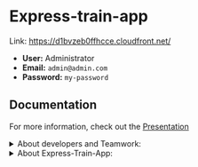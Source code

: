 # Express-train-app
Link: https://d1bvzeb0ffhcce.cloudfront.net/

- **User:** Administrator
- **Email:** `admin@admin.com`
- **Password:** `my-password`

## Documentation

For more information, check out the [Presentation](doc/Presentation.pptx)

<details>
<summary>About developers and Teamwork:</summary>

<h1 align="center">Hi 👋 Meet the team behind this project:</h1>

| [<img src="https://github.com/DmitaN.png" width="80" style="border-radius:50%">](https://github.com/DmitaN) | [<img src="https://github.com/Trouvere.png" width="80" style="border-radius:50%">](https://github.com/Trouvere) | [<img src="https://github.com/lionna.png" width="80" style="border-radius:50%">](https://github.com/lionna) |
| :---------------------------------------------------------------------------------------------------------: | :-------------------------------------------------------------------------------------------------------------: | :---------------------------------------------------------------------------------------------------------: |
|                                     [DmitaN](https://github.com/DmitaN)                                     |                                     [Trouvere](https://github.com/Trouvere)                                     |                                     [Lionna](https://github.com/lionna)                                     |
|                                                  Tech Lead                                                  |                                                Senior Developer                                                 |                                                  Team Lead                                                  |
|                                                                                                             |

## 💼 Team Member Contributions

- ⚡ **[DmitaN](https://github.com/DmitaN)**

  - Role: Tech Lead
  - Responsible for solving technical issues, ensuring that complex problems were addressed promptly and effectively.

- ⚡ **[Trouvere](https://github.com/Trouvere)**

  - Role: Senior Developer
  - Managed the interaction between various system components and handled state management using Redux.

- ⚡ **[Lionna](https://github.com/lionna)**

  - Role: Lead
  - Focused on fostering a positive team atmosphere, designing the application, and leading the testing efforts to ensure quality and usability.

## Team Working Process

1. **Task Management**  
   We used a shared Google Excel file to register tasks, set priorities, assign team members, and estimate the completion times.

2. **Discussions**  
   All discussions and quick communication were managed in a dedicated Discord channel.

3. **Meetings**  
   We held regular meetings on Google Meet every few days to discuss progress, address issues, and plan upcoming tasks.

4. **Code Collaboration**  
   All code contributions were made through pull requests on GitHub, followed by thorough code reviews to maintain quality and ensure consistency across the project.

</details>
<details>
<summary>About Express-Train-App:</summary>

# Train Trip Management Platform

This project is a group final assignment for the Angular 18 course at app.rs.school.

## Project Overview

- **Technical Requirements**

This project is a robust train ticket booking system designed to facilitate the management and booking of train rides. It offers essential functionalities for handling train schedules, including:

- **Creating, Updating, and Deleting Rides:** Efficiently manage ride details and availability.
- **Managing Arrival and Departure Times:** Ensure accurate scheduling and timing for each trip.
- **User Roles and Permissions**: Support for multiple user roles, including regular users and managers. Users can view and manage their own orders, while managers have additional capabilities to oversee and manage all orders.
- **Ticket Booking System**: Users can search for rides, view detailed trip information, and book seats. The system currently supports booking only one ticket per transaction.
- **Order Management**: Users can view their past and upcoming orders. Managers can view and manage all orders, including the ability to cancel any active order.

The system provides a seamless experience for users and administrators alike:

- **Users** can:

  - Search for available rides.
  - View comprehensive details about trips.
  - Book seats on their chosen rides.
  - Manage their own orders, including viewing past and upcoming trips.

- **Managers** have additional capabilities:
  - **Access and Oversee All Orders**: Managers can view all orders within the system, regardless of the owner. This includes detailed information about each order, including user details and order status.
  - **Manage and Cancel Orders**: Managers have the authority to manage and cancel any active orders. They can initiate cancellations for any orders and handle necessary adjustments or updates to the order status.
  - **Order Cancellation**: Managers can cancel any active order by confirming the cancellation through a dialog that displays the order ID and customer name. The system updates the order status to "cancelled" and provides a success message to confirm the action.
  - **Order Status Monitoring**: Managers can track and monitor the status of all orders, ensuring proper management and resolution of any issues that may arise with active or past orders.
  - **Carriage Management**: Managers can add, update, or remove carriages. This includes setting parameters such as the number of rows, left and right seats, and carriage type.
  - **Ride Management**: Managers can create, modify, or delete ride schedules. They have the ability to adjust arrival and departure times, set dynamic pricing, and manage ride details.
  - **Route Management**: Managers can define and edit routes. This includes specifying stations, the order of stops, and associated schedules.
  - **Station Management**: Managers can add, update, or remove stations from the system. They can manage station details such as location and identifier.

Overall, the application enhances the train travel experience by offering a user-friendly interface for booking and managing train journeys while providing managers with the tools needed for effective order administration.

### Features

- **Ride Search:** Users can search for available train rides between two stations, view ride details, and select seats.
- **Seat Booking:** Users can select and book seats on different carriage types.
- **Order Management:** Users can view and cancel their orders. Managers have broader access to view and manage all orders.
- **Carriage Visualization:** Display of carriage types with specific seating arrangements.

**Application Architecture**

![Admin page](doc/images/architecture.png)

The application is built using Angular, following a component-based architecture and state management with NgRx, allowing the development of scalable and modular web applications. Below are the key architectural principles and approaches used in the project.

### Component-Based Architecture

Angular applications are organized around components, which encapsulate both the logic and view templates. Each component is responsible for a specific part of the UI:

- **Reusability:** Components are divided into independent, reusable units, making them easier to maintain and test.
- **Modularity:** Components are grouped into modules (e.g., `AppModule`, `SharedModule`), improving code structure and enabling lazy loading of modules for performance optimization.

### State Management with NgRx

State management in the application is handled by NgRx, which is based on the Redux pattern:

- **Store:** All application state is stored in a single centralized store, simplifying the management of complex data.
- **Actions:** State changes occur through dispatching actions, making state updates predictable.
- **Reducers:** Reducers manage how the state is updated in response to actions.
- **Effects:** Effects handle side effects (e.g., API calls), ensuring that reducers remain pure.

This approach simplifies debugging and testing since the state can be easily tracked and restored.

### Routing

Angular uses the built-in Angular Router to manage navigation and routing between pages:

- **Lazy loading:** Modules are loaded on demand, reducing the initial load time of the application.
- **Guards:** Guards are used to protect routes and check access permissions before loading.
- **Route parameters:** Enables passing data via URLs, which is useful for dynamic pages.

### Internationalization (i18n)

The application uses the `ngx-translate` library for multi-language support:

- **Asynchronous loading of translations:** Translations are loaded dynamically via HTTP requests, allowing easy support for multiple languages without reloading the application.
- **Language switching:** Users can switch the interface language in real-time, improving the user experience.

### Interactive Maps with Leaflet

For map and geographic information display, the application uses Leaflet in combination with `ngx-leaflet`:

- **Interactive maps:** Users can interact with maps, add markers, retrieve information about locations, etc.
- **Flexible customization:** Leaflet supports various plugins for adding features like marker clustering and different map types.

### User Interface with PrimeNG

For building the UI, the application leverages the `PrimeNG` library, which offers a wide range of pre-built UI components:

- **Rich components:** Tables, forms, modal windows, and other UI elements enable rapid development.
- **PrimeFlex:** CSS utilities for building flexible and responsive layouts.

### Testing

The project uses Jest for testing components and services:

- **Unit testing:** Ensures coverage of component and service functionality, catching errors early.
- **Integration testing:** Verifies the interaction between components and services, ensuring the application's integrity.

### Code Style and Linting

The project maintains code quality and style using ESLint and Prettier:

- **ESLint:** Enforces best practices and prevents potential errors in the code.
- **Prettier:** Automatically formats code to maintain consistency across the development team.

### Git Hooks with Husky

To automate code checks before commits, Husky is used. It allows running tests, linters, and other scripts before each commit, helping to maintain high code quality and minimize errors during development.

## Core Libraries

- **[@asymmetrik/ngx-leaflet](https://github.com/Asymmetrik/ngx-leaflet):**  
  An Angular wrapper for the Leaflet library, allowing easy integration of maps into web applications.

  - Easy integration of interactive maps with minimal effort.
  - Extensive customization and usage options.

- **[@ngrx/effects, @ngrx/operators, @ngrx/store, @ngrx/store-devtools](https://ngrx.io/):**  
  A set of libraries for state management in applications, based on the Redux pattern.

  - Centralized state management and predictable changes.
  - Easy integration with state debugging tools (DevTools).

- **[@ngx-translate/core, @ngx-translate/http-loader](https://github.com/ngx-translate/core):**  
  Libraries for managing translations and asynchronously loading localization files via HTTP.

  - Simple translation management and support for multiple languages.

- **[leaflet](https://leafletjs.com/):**  
  A library for working with interactive maps, providing easy and flexible handling of geographical data.

  - Simple to use with powerful capabilities for map display.

- **[normalize.css](https://necolas.github.io/normalize.css/):**  
  A CSS library that ensures consistent rendering of HTML elements across all browsers.

  - Improves cross-browser compatibility.

- **[primeflex](https://www.primefaces.org/primeflex/):**  
  A utility CSS library for creating flexible layouts, part of the PrimeNG ecosystem.

  - Support for responsive design and convenient utilities for building layouts.

- **[primeicons](https://www.primefaces.org/primeicons/):**  
  An icon library for PrimeNG.

  - Integration with PrimeNG components and a ready-to-use set of icons for interfaces.

- **[primeng](https://www.primefaces.org/primeng/):**  
  A UI component library for Angular, offering a wide range of pre-built interface elements.

  - A broad set of components for building professional user interfaces.

- **[rxjs](https://rxjs.dev/):**  
  A library for working with reactive data streams, widely used for asynchronous operations in Angular.
  - Powerful tools for handling data streams and events.

## Development Tools

- **[@angular-devkit/build-angular](https://github.com/angular/angular-cli):**  
  A tool for building and developing Angular applications.

  - Deep integration with Angular CLI for optimizing and simplifying the build process.

- **[@angular-eslint/eslint-plugin, @angular-eslint/eslint-plugin-template, @angular-eslint/template-parser](https://github.com/angular-eslint/angular-eslint):**  
  A set of ESLint plugins for checking Angular code and templates for compliance with standards.

  - Support for linting rules specific to Angular code.

- **[@types/jest](https://github.com/DefinitelyTyped/DefinitelyTyped):**  
  TypeScript types for Jest, allowing autocompletion and type checking when writing tests.

  - Convenience and reliability when working with Jest in TypeScript.

- **[@typescript-eslint/eslint-plugin, @typescript-eslint/parser](https://typescript-eslint.io/):**  
  ESLint plugins for working with TypeScript code, ensuring its compliance with standards.

  - Quality checking of TypeScript code and adherence to best practices.

- **[eslint, eslint-config-airbnb-base, eslint-config-airbnb-typescript, eslint-config-prettier, eslint-plugin-import, eslint-plugin-prettier, eslint-plugin-simple-import-sort, eslint-plugin-unused-imports](https://eslint.org/):**  
  A set of tools for linting and sorting imports, as well as checking code for compliance with standards and formatting.

  - Ensuring a consistent code style and preventing errors.

- **[husky](https://typicode.github.io/husky/#/):**  
  A tool for setting up Git hooks, which allows automatic code checks before committing.

  - Automates code checking and ensures quality before each commit.

- **[jest, jest-preset-angular](https://jestjs.io/):**  
  A framework for testing JavaScript and TypeScript code. Jest-preset-angular allows easy integration of Jest with Angular projects.

  - Fast test execution and convenience in testing Angular components.

- **[prettier](https://prettier.io/):**  
  A tool for automatic code formatting, which supports multiple languages and styles.

  - Ensures a consistent code style throughout the project.

- **[typescript](https://www.typescriptlang.org/):**  
  A superset of JavaScript that adds static typing and other improvements for development.
  - Increases code predictability and reliability through static typing.

## Project Purpose

The primary goal of this project is to develop a platform for managing train trips. The platform supports multiple user roles with distinct responsibilities, including anonymous users, authorized users, and resource managers.

### User Roles

- **Anonymous User**: Can search for routes and find trips but must authorize before booking.
- **Authorized User**: Can book trips and view their past trips.
- **Resource Manager**: Has the authority to create trips and manage routes and schedules.

## Technical Specifications

1. **Frontend Framework**: Angular 18
2. **Backend**: Version 11 of `@planess/train-a-backend` ([npm package](https://www.npmjs.com/package/@planess/train-a-backend))
3. **Multilingual Support**: User interface available in Russian and English
4. **Customizable Theme**: Users can choose from different color themes for the interface
5. **Responsive Design**: Optimized for various device sizes

## Technical Details

- **Libraries and Frameworks**  
  In addition to Angular, the following libraries and frameworks were used:

  - **NgRx**: For state management, ensuring a predictable and consistent state throughout the application.
  - **Angular Material**: To provide a modern and responsive design.
  - **RxJS**: For handling asynchronous operations and event-based programming.

- **State Management**  
  The application uses NgRx for managing the global state, making use of reducers, actions, and selectors to handle complex state transitions in a predictable manner.

- **API Interaction**  
  The application communicates with a backend server using HTTP services provided by Angular. All API requests, such as creating, updating, and deleting rides, are handled through a dedicated service layer that ensures a clean separation of concerns.

- **Testing Methods**  
  The application was tested using both manual testing and automated tests:
  - **Manual Testing**: Conducted by the team to verify the user interface, interactions, and overall functionality of the application.
  - **Automated Tests**: Created using Jest to ensure the correct functionality of individual components and services. These tests cover unit testing for functions, components, and services to verify their behavior under different scenarios.

## Challenges and Solutions

- **Major Difficulties Encountered**  
  During the development process, the team faced several challenges:

  - **Technical Issues**: Complex technical problems arose, such as optimizing the application's performance and managing state efficiently.  
    _Solution_: DmitaN (the Tech Lead) and Trouvere (the Senior Developer), focused on resolving these technical issues by implementing advanced Angular techniques and optimizing state management with NgRx.
  - **Component Integration**: Ensuring seamless interaction between different components while maintaining state consistency across the application was a challenge.  
    _Solution_: Trouvere took the lead in managing the integration of various components with Redux, facilitating smoother data flow and state management.
  - **Design Consistency**: Keeping a consistent and user-friendly design throughout the application while also ensuring responsive and adaptive UI.  
    _Solution_: Lionna handled the design and user experience, leading to a cohesive interface design, which was validated through continuous testing.
  - **Visualization Challenges**: Visualizing complex data in a clear and meaningful way.  
    _Solution_: Mireille0000 was responsible for system visualization and utilized modern libraries to create dynamic and interactive visual representations.

## Future Improvements and Enhancements

- **Enhanced Testing**: Expand the testing suite by integrating additional automated tests, such as end-to-end testing using Cypress.
- **Performance Optimization**: Further optimize the application's performance by refining the use of Angular's Change Detection Strategy.
- **Additional Features**: Introduce new features, such as advanced search and filtering options, and support for more complex fare structures.
- **Booking Flexibility**: Expand the booking capability to allow users to reserve multiple tickets in a single transaction. Currently, the system supports the reservation of only one ticket per booking. This enhancement will improve user convenience by enabling the selection of multiple seats at once, streamlining group bookings, and offering more flexible travel arrangements.
- **Backend API Optimization**: Improve the backend API by adding functionality for paginated data retrieval, enhancing performance and scalability, especially for large datasets.
- **Payment Integration**: Implement a comprehensive payment system to facilitate secure and seamless transactions directly within the application.
- **Authorization System Improvements**: Upgrade the authorization system to strengthen security, streamline user management, and enhance access control for different user roles.
- **Error Handling and Display**: Improve the handling and display of backend errors. This includes ensuring that errors from the backend are correctly captured and presented to users in a clear and actionable format. Enhanced error messages will help users understand what went wrong and how to address any issues, improving overall user experience and system reliability.

## Conclusion

- **Key Takeaways and Skills Acquired**  
  The project provided the team with valuable experience in Angular development, state management with NgRx, and collaboration using modern tools like GitHub and Discord. Team members enhanced their skills in managing technical issues, integrating various components, and maintaining a positive team atmosphere. The experience also deepened their understanding of frontend development, design principles, and visualization techniques.

- **Questions and Answers**  
  We encourage any questions or feedback on the project! Please feel free to open an issue or reach out to any team member through GitHub.

<details>
<summary>User Page:</summary>

## User Page

The User Page is the central hub for managing user-specific actions. It provides access to the following pages:

- **Sign-Up Page**: For creating a new user account.
- **User Login Page**: For logging into an existing account.
- **User Profile Page**: For viewing and updating personal details and settings.
- **Orders Page**: For managing and viewing past and upcoming orders.

## Sign-Up Page

The Sign-Up Page allows users to register a new account. From here, users can navigate to:

- **User Login Page**: If they already have an account and need to log in.

## User Login Page

The User Login Page is where users enter their credentials to access their accounts. After logging in, users can access:

- **User Profile Page**: To manage personal information.
- **Home Page**: To search for trips and view available options.

## User Profile Page

The User Profile Page enables users to update their personal information. From this page, users can navigate to:

- **Orders Page**: To view and manage their past and upcoming orders.

## Home Page

The Home Page is the main entry point for the application. It allows users to:

- **Search for Rides**: To find available trips.
- **Access Trip Details Page**: To view specific trip information before booking.

## Trip Details Page

The Trip Details Page provides detailed information about a selected ride. Users can navigate from here to:

- **Book Seats**: To reserve a seat for the trip.
- **Home Page**: To continue exploring other options.

## Orders Page

The Orders Page shows a list of user’s current and past bookings. From this page, users can:

- **Cancel Orders**: For active, uncompleted orders.
- **Access User Profile Page**: To update their personal details.

<details>
<summary>Sign-Up Page:</summary>

![Video](doc/images/register_login.gif)

## Browser Path

- **Path**: `/signup`

## Score

- **Total**: 30

## Access

- **Access Control**: Only for guests (managed by guards)

## Description

The Sign-Up page allows users to create a new account by entering their email and password. After registration, users gain access to personalized services.

### Core Elements

- **Email Field**: Input for user email.
- **Password Field**: Secure input for password entry.
- **Repeat Password Field**: Field to confirm password.
- **Register Button**: Submits the registration form.
- **Sign In Link**: Navigates to the Sign-In page.

### Important Note

Password recovery is not supported. If a user forgets their password, they will lose access to the system.

## Requirements

### Requirement 1: User Registration

- The system must allow users to sign up using their email, password, and repeat password fields.
- The Sign-Up page should include a "Register" button and a "Sign In" link for users who already have an account.

### Requirement 2: Password Validation

- Password must contain at least 8 characters.
- The password and repeat password fields must match.

### Requirement 3: Error Handling

- Display error message if the password and repeat password fields do not match.
- Display error message if an account with the provided email already exists.

### Requirement 4: User Experience

- The Sign-Up page should be responsive and work on various devices (mobile, tablet, desktop).
- The page should provide a clear and user-friendly interface.

## Acceptance Criteria (30 Points)

### Acceptance Criteria 1: Access Control (5 Points)

- User should be able to register with a valid email, password, and matching repeat password.
- Redirect to Sign-In page upon successful registration.

### Acceptance Criteria 2: Password Validation Error (5 Points)

- Display "Passwords do not match" error message when the Password and RepeatPassword fields do not match.
- Display "Password must be at least 8 characters long" error message when the password is less than 8 characters.

### Acceptance Criteria 3: Email Already Exists Error (5 Points)

- Display "Account with this email already exists" error message when the user tries to sign up with an existing email.

### Acceptance Criteria 4: Error Message for Empty Field (5 Points)

- Display "Required" error message under the empty Email and Password fields after "Register" button is clicked.

### Acceptance Criteria 5: Disabled Sign-Up Button (5 Points)

- The "Register" button is disabled until a valid email and password are provided.
- The button remains disabled during the registration process.

### Acceptance Criteria 6: Responsive Design (5 Points)

- The Sign-Up page must be fully functional on mobile, tablet, and desktop devices.

## User Flow and Scenarios

### User Flow

1. **Start**: User navigates to the Sign-Up page.
2. **Enter Credentials**: User inputs email, password, and repeat password.
3. **Validation**: System checks for errors.
4. **Submission**: User clicks "Register".
5. **Outcome**: User is redirected to the Sign-In page upon success, or error messages are displayed.

### User Scenario 1: Successful Sign-Up

- **Objective**: Verify successful registration with valid credentials.
- **Actions**: Enter valid email and password, click "Register".
- **Expected Result**: User is redirected to Sign-In page after a successful registration.

### User Scenario 2: Invalid Email Format

- **Objective**: Verify email format validation.
- **Actions**: Enter an invalid email format, attempt to register.
- **Expected Result**: "Register" button remains disabled, no visible errors until submit.

### User Scenario 3: Incorrect Repeat Password

- **Objective**: Verify password match validation.
- **Actions**: Enter different values in Password and RepeatPassword fields.
- **Expected Result**: "Passwords do not match" error message is displayed.

### User Scenario 4: Empty or Invalid Password

- **Objective**: Verify correct handling of empty or invalid passwords.
- **Actions**: Enter a password shorter than 8 characters or leave it empty.
- **Expected Result**: "Register" button remains disabled, no visible errors.

### User Scenario 5: Email Already Used

- **Objective**: Verify that the user sees a failed registration message.
- **Actions**: Enter an already registered email.
- **Expected Result**: Error "Account with this email already exists" is displayed.

### User Scenario 6: Responsive Design

- **Objective**: Ensure the Sign-Up page is fully responsive.
- **Actions**: Access the page on various devices.
- **Expected Result**: Page displays correctly on mobile, tablet, and desktop.

## API Details

### Sign Up User

- **Endpoint**: `POST /api/signup`

#### Request Body

```json
{
  "email": "user@example.com",
  "password": "Password123"
}
```

</details>

<details>
<summary>User login Page:</summary>

![Video](doc/images/register_login.gif)

## Browser Path

- **Path**: `/signin`

## Score

- **Total**: 30

## Access

- **Access Control**: Only for guests (managed by guards)

## Description

The User Login page allows users to authenticate and gain access to their personal functions by entering their email and password.

### Core Elements

- **Email Field**: Input for user email.
- **Password Field**: Secure input for password entry.
- **Sign In Button**: Initiates the login process.
- **Sign Up Link**: Navigates to the Sign-Up page.

### Important Note

Password recovery is not supported. If a user forgets their password, they will lose access to the system.

## Requirements

### Requirement 1: User Authentication

- The system must allow users to sign in using their email and password.
- The Sign-In page should securely authenticate users based on the provided credentials.

### Requirement 2: User Experience

- Display appropriate error messages for incorrect email/password combinations.
- The Sign-In page should be responsive and functional on mobile, tablet, and desktop devices.

### Requirement 3: Response & Token

- The "Sign In" button should be clickable only once during the HTTP request execution.
- Upon successful authentication, the browser receives a token, which is saved into `localStorage`.

## Acceptance Criteria (30 Points)

### Acceptance Criteria 1: Access Control (5 Points)

- User should be authenticated and redirected to the homepage upon entering valid email and password.
- Once signed in, users should not be able to access the Sign-In page again until they log out.
- Authenticated users trying to access the Sign-In page directly via the browser URL should be redirected to the Homepage.
- Following successful authentication, subsequent HTTP requests must include the Authorization record.

### Acceptance Criteria 2: Error Message for Incorrect Password (5 Points)

- Display "Incorrect email or password" error message if the email is correct but the password is incorrect.
- Errors should appear when the "Sign In" button is clicked and a 400 error is received.
- Error under an edited field should disappear when the field content changes.

### Acceptance Criteria 3: Error Message for Email (5 Points)

- Display "Incorrect email or password" error message for incorrect password.
- Display "Incorrect email" error message if the email format does not match `^[\w\d_]+@[\w\d_]+.\w{2,7}$` regex after clicking the "Sign In" button.
- Errors should appear when the "Sign In" button is clicked and a 400 error is received.

### Acceptance Criteria 4: Error Message for Empty Field (5 Points)

- Display "Required" error message under empty form fields after the "Sign In" button is clicked.
- Errors should not appear until the button is clicked.

### Acceptance Criteria 5: Disabled Sign-In Button (5 Points)

- The "Sign In" button should be disabled until a valid email and non-empty password are provided.
- The button should be disabled during the authentication process.

### Acceptance Criteria 6: Responsive Design (5 Points)

- The Sign-In page must display correctly and be fully functional on mobile, tablet, and desktop devices.

## User Flow and Scenarios

### User Flow

1. **Start**: User navigates to the Sign-In page.
2. **Enter Credentials**: User inputs email and password.
3. **Validation**: System checks for errors.
4. **Submission**: User clicks "Sign In".
5. **Outcome**: User is redirected to the Homepage upon successful login or sees error messages.

### User Scenario 1: Successful Sign-In

- **Objective**: Verify successful sign-in with valid credentials.
- **Actions**: Enter valid email and password, click "Sign In".
- **Expected Result**: User is redirected to the Homepage and the token is saved in `localStorage`. The Sign-In page should be inaccessible until logout.

### User Scenario 2: Invalid Email Format

- **Objective**: Verify email format validation.
- **Actions**: Enter invalid email format, any password.
- **Expected Result**: "Sign In" button remains disabled if the email format is incorrect. No visible errors until submit.

### User Scenario 3: Incorrect Password

- **Objective**: Verify system handling of incorrect passwords.
- **Actions**: Enter valid email and an incorrect password.
- **Expected Result**: "Sign In" button is disabled during authentication. Error message "Incorrect email or password" is displayed.

### User Scenario 4: Invalid Email in Credentials

- **Objective**: Verify handling of non-existing email.
- **Actions**: Enter non-existing email and any password.
- **Expected Result**: "Sign In" button is enabled. After clicking, a 400 error with "Incorrect email or password" is displayed.

### User Scenario 5: Invalid Password in Credentials

- **Objective**: Verify handling of incorrect passwords.
- **Actions**: Enter existing email with a wrong password.
- **Expected Result**: Error message "Incorrect email or password" is displayed. Button is disabled if errors exist.

### User Scenario 6: Responsive Design

- **Objective**: Ensure the Sign-In page is responsive.
- **Actions**: Access the page on various devices.
- **Expected Result**: Page displays correctly on mobile, tablet, and desktop devices.

## API Details

### Sign In User

![Video](doc/images/register_login.gif)

- **Endpoint**: `POST /api/signin`

#### Request Body

```json
{
  "email": "user@example.com",
  "password": "Password123"
}
```

</details>

<details>
<summary>User Profile Page:</summary>

![Video](doc/images/profile.gif)

## Browser Path

- **Path**: `/profile`

## Score

- **Total**: 30

## Access

- **Access Control**: Only for authenticated users (managed by guards)

## Description

The User Profile page allows authenticated users to view and update their personal information, including name, email, and password.

### Core Elements

- **Name Record**: Displays the user's name.
- **Email Record**: Displays the user's registered email.
- **Edit Button**: Pencil button to edit information.
- **Logout Button**: Button to terminate the current session.
- **Change Password Button**: Opens a modal for password change.

## Requirements

### Requirement 1: User Information

- The page must display the user’s name and email as text blocks.
- Each text block must have an icon button that switches to a form field for editing the value when clicked. The "Edit" button should change to a "Save" button.

### Requirement 2: Logout

- The page must include a "Logout" button to terminate the user session.
- Upon successful logout, the user must be redirected to the main page.

### Requirement 3: Password Edition

- The page must include a "Change Password" button.
- Clicking the "Change Password" button must open a modal with a form field to enter a new password and a "Save" button.
- The modal window must close upon a successful password change.

## Acceptance Criteria (30 Points)

### Acceptance Criteria 1: Editable User Name (8 Points)

- The user's name must be displayed as a text block with an "Edit" button.
- Clicking "Edit" should turn the text block into a form field, and the button should change to "Save".
- Clicking "Save" should save the new name, revert the field to a text block, and change the button back to "Edit".

### Acceptance Criteria 2: Editable User Email (8 Points)

- The user's email must be displayed as a text block with an "Edit" button.
- Clicking "Edit" should turn the text block into a form field for email input, and the button should change to "Save".
- Clicking "Save" should save the new email, revert the field to a text block, and change the button back to "Edit".

### Acceptance Criteria 3: Logout Functionality (4 Points)

- The page must include a "Logout" button.
- Clicking "Logout" should terminate the session and redirect the user to the main page.

### Acceptance Criteria 4: Change Password Functionality (10 Points)

- The page must include a "Change Password" button.
- Clicking "Change Password" should open a modal with a form field for the new password and a "Save" button.
- Clicking "Save" in the modal should save the new password and close the modal upon success.

## API Details

### Get Current User Information

- **Endpoint**: `GET /api/profile`

</details>

<details>
<summary>Home Page:</summary>

![Video](doc/images/search.gif)

# Home Page Documentation

## Browser Path

- **Path**: `/`

## Score

- **Total**: 70

## Description

The Home Page allows users to book train tickets by entering departure and destination points, selecting travel dates, and browsing available trains. Users can search for routes, view available trains, and filter results by date.

## Core Elements

### Search Section

- **Form Field From**: Where the trip starts
- **Form Field To**: Where the trip ends
- **Form Field Date**: From what date to search
- **Search Button**: Initiates the search process

### Result List Item

- **Arrival Date/Time**: When a train reaches the station
- **Departure Date/Time**: When a train departs from the station
- **Duration**: Travel time
- **Carriage(s)**: Carriage type(s) with free seats and price

## Requirements

### Search Section (Design 1)

#### Requirement 1: Start City Field

- The form must include a field to define the city where the trip starts.
- This field must have an autocomplete function to assist users in selecting the city.

#### Requirement 2: End City Field

- The form must include a field to define the city where the trip ends.
- This field must have an autocomplete function to assist users in selecting the city.

#### Requirement 3: Date/Time Field

- The form must include a calendar field to specify the minimal date and time of the trip.

#### Requirement 4: Submit Button

- The form must include a submit button.
- The submit button must be disabled until the form is valid (all fields are correctly filled).

### Acceptance Criteria: Search Section (Design 1) (20 Points)

#### Acceptance Criteria 1: Start City Field Autocomplete (6 Points)

- The form must include a field labeled "From" for the start city.
- An autocomplete dropdown must appear when the user types in the "From" field.
- The user must be able to select a city from the autocomplete suggestions.

#### Acceptance Criteria 2: End City Field Autocomplete (6 Points)

- The form must include a field labeled "To" for the end city.
- An autocomplete dropdown must appear when the user types in the "To" field.
- The user must be able to select a city from the autocomplete suggestions.

#### Acceptance Criteria 3: Calendar Field (6 Points)

- The form must include a field labeled "Date/Time" for specifying the date and optional time of the trip.
- The calendar must only allow selection of future dates.
- Time selection must be optional and available only if a date is selected.

#### Acceptance Criteria 4: Submit Button Validation (2 Points)

- The submit button labeled "Search" must remain disabled until the "From", "To", and "Date/Time" fields are all filled and valid.
- The submit button must become enabled once all fields are valid.

### Filter (Design 2)

#### Requirement 1: Display of Dates and Days

- Inline tabs must display each date in the format "MMMM dd" (e.g., "August 01").
- Each tab must also display the corresponding day name (e.g., "Monday").

#### Requirement 2: Clickable Tabs

- Each tab must be clickable and allow the user to select a specific date.
- Clicking a tab must update the list of train rides to show the rides available for the selected date.

#### Requirement 3: Highlighting Selected Tab

- The currently selected tab must be visually highlighted to indicate the active selection.

#### Requirement 4: Data Binding

- Tabs must dynamically reflect search results, displaying only dates with available train rides.
- The list of train rides must update accordingly when a tab is selected.

#### Requirement 5: Responsive Design

- Inline tabs must be responsive and display correctly on various devices (mobile, tablet, desktop).

### Acceptance Criteria: Filter (Design 2) (15 Points)

#### Acceptance Criteria 1: Display Format (2 Points)

- Each tab must display the date in the format "MMMM dd" and the corresponding day name.

#### Acceptance Criteria 2: Clickable Functionality (2 Points)

- Clicking a tab must update the list of train rides to show rides available for the selected date.
- Each tab must be individually clickable.

#### Acceptance Criteria 3: Visual Highlighting of Selected Tab (2 Points)

- The selected tab must be visually highlighted to indicate it is the active selection.
- Only one tab can be highlighted at a time.

#### Acceptance Criteria 4: Reflecting Search Results (7 Points)

- Tabs must display only dates with available train rides based on search results.
- Selecting a tab must update the list to show corresponding train rides.

#### Acceptance Criteria 5: Responsive Design (2 Points)

- Tabs must display correctly and function on mobile, tablet, and desktop devices.
- Layout must adjust to ensure usability across different screen sizes.

### Result List (Design 3)

#### Requirement 1: Display Structure

- The result list must display either a grouped array of train movements or a message indicating no rides are available.
- Each item must have an "information section" with stations and a "price section" with trip costs for each carriage type.
- Each item must be clickable, redirecting the user to the detail page for ordering.

#### Requirement 2: Information Section

- Must display departure time, arrival time, and corresponding dates.
- Show start and end city of the trip.
- Display trip duration.
- Include a "Route" button that opens a modal window with all stations in the route, showing start and end stations.

#### Requirement 3: Price Section

- Must display a dynamic list of unique carriage types with details.
- For each carriage type, show the number of free seats and price for the trip.

#### Requirement 4: Message for No Rides Available

- Display a message such as "No rides available" if no rides are available.

### Acceptance Criteria: Result List (Design 3) (25 Points)

#### Acceptance Criteria 1: Display of Train Rides (6 Points)

- Result list must display train rides grouped by day.
- Each item must have an "information section" and "price section" with specified content.
- Results must be clickable and redirect to the detail page.

#### Acceptance Criteria 2: Information Section (8 Points)

- Display departure time, arrival time, and corresponding dates.
- Show start and end city, trip duration, and a "Route" button.
- Clicking "Route" must open a modal with all stations in the route.

#### Acceptance Criteria 3: Price Section (8 Points)

- Display a list of unique carriage types.
- Each carriage type must show the name, number of free seats, and trip price.

#### Acceptance Criteria 4: Message for No Rides Available (3 Points)

- Display a message such as "No rides available" if no rides are found.

### Trip Detail (Design 4)

#### Requirement 1: Route Button Functionality

- Each result item must include a "Route" button that triggers a modal window.

#### Requirement 2: Modal Window Content

- Modal must display trip start station, end station, and all intermediate stations.
- Display departure and arrival times, city names, and dwell time for each station.

#### Requirement 3: User Interaction

- The modal window must be dismissible by clicking a close button or clicking outside the modal.

### Acceptance Criteria: Trip Detail (Design 4) (10 Points)

#### Acceptance Criteria 1: Route Button Presence (1 Point)

- Each result item must have a clearly visible "Route" button.

#### Acceptance Criteria 2: Modal Window Trigger (2 Points)

- Clicking the "Route" button must open a modal window.

#### Acceptance Criteria 3: Modal Window Content (5 Points)

- Modal title: "Route" with route ID number.
- Display start station at the top, end station at the bottom, and intermediate stations in order.
- Include departure time, arrival time, city name, and dwell time for each station.

#### Acceptance Criteria 4: User Interaction (2 Points)

- The modal must include a close button and also close when clicking outside.
- It must remain open and display correctly until dismissed.

## API

### Search

- **Endpoint**: `GET /api/search`

</details>

<details>
<summary>Trip Details Page:</summary>

![Video](doc/images/search.gif)

### Description

The Trip Details page provides specific information about a particular ride, including carriage types, seat availability, and booking options. It displays the start and end stations, times, and available carriages, allowing users to book seats on the train.

### Requirements

#### Requirement 1: Display Start and End Stations

- The page must display the start and end stations at the top, including the departure and arrival times of the trip.
- The ride identifier must be shown directly under the trip stations.
- Include a "Back" button to navigate to the general search page.
- Include a "Route" button to open a modal window with the route path.

#### Requirement 2: Carriage Type Tabs

- Provide tabs for each carriage type available on the train.
- Clicking on a tab should update the list of displayed train cars according to the selected carriage type.

#### Requirement 3: Train Car List Items

- Each list item must represent an individual train car for the selected carriage type.
- Seats within each car must be color-coded.
- Users should be able to select a seat.

#### Requirement 4: Booking a Seat

- The page must include a "Book Seat" button.
- Clicking the "Book Seat" button should reserve the seat for the user.
- If the user is a guest, a modal authorization window should appear before the seat is booked.

### Acceptance Criteria

#### Acceptance Criteria 1: Display Start and End Stations (10 points)

- The top of the page must display the start and end stations, including departure and arrival times.
- The ride identifier must be visible below the station names.
- A "Back" button must navigate the user to the general search page.
- Clicking the "Route" button must open a modal window showing:
  - The start and end stations.
  - All intermediate stations with arrival and departure times.
  - Dwell time at each station.

#### Acceptance Criteria 2: Carriage Type Tabs (30 points)

- Tabs must be visible for each carriage type, clearly labeled with:
  - Carriage type name.
  - Number of available seats.
  - Price for the trip.
- Clicking a tab must:
  - Display the list of train cars for the selected carriage type.
  - Update seat availability information.

#### Acceptance Criteria 3: Train Car List Items (30 points)

- Each list item must:
  - Display the car number and the number of available seats.
  - Color-code seats as:
    - Blue (available)
    - Grey (occupied)
    - Yellow (currently selected)
- Selecting a seat must:
  - Change the seat color to yellow.
  - Display the seat number and price in a sticky panel on the right.

#### Acceptance Criteria 4: Booking a Seat (20 points)

- The "Book Seat" button must:
  - Be present and clickable only when a seat is selected.
  - Change the selected seat’s color from yellow to grey upon booking.
  - Update the seat status to occupied in the system.
  - Display a confirmation message indicating the seat has been booked.
- Users cannot book a seat on a train where a reservation already exists. They must cancel the previous reservation before creating a new one.

### API Endpoints

#### Get Ride Information

- **Endpoint:** `(GET) /api/search/{rideId}`
- **Request Parameters:**
  - `rideId` (number, required) - Identifier of the ride
- **Response 200 (application/json):**
  - `rideId` (number) - Identifier of the ride
  - `path` (array[number]) - List of station identifiers
  - `carriages` (array[string]) - List of carriage types
  - `schedule` (object) - Information about the ride
  - `segments` (array[object]) - List of road sections between stations
  - `time` (array[string]) - Dates of movement
  - `price` (object) - Set of prices for carriage types
  - `occupiedSeats` (array[number]) - List of occupied seat numbers
- **Response 400 (application/json):**
  - `error` (object):
    - `message` (string) - Error message
    - `reason` (string) - Error type

#### Make an Order

- **Endpoint:** `(POST) /api/order`
- **Request Body (application/json):**
  - `rideId` (number, required) - Identifier of the ride
  - `seat` (number, required) - Selected seat number
  - `stationStart` (number, required) - Start station ID
  - `stationEnd` (number, required) - End station ID
- **Response 201 (application/json):**
  - `id` (string) - Identifier of the new order
- **Response 400 (application/json):**
  - `error` (object):
    - `message` (string) - Error message
    - `reason` (string) - Error type

#### Cancel Active Order

- **Endpoint:** `(DELETE) /api/order/{orderId}`
- **Request Parameters:**
  - `orderId` (number, required) - Identifier of the order
- **Response 200 (application/json):** No content
- **Response 400 (application/json):**
  - `error` (object):
    - `message` (string) - Error message
    - `reason` (string) - Error type

</details>

<details>
<summary>Orders Page:</summary>

![Video](doc/images/search.gif)

### Description

The My Orders page allows users to view their train ticket orders. It displays detailed information about each order, including trip details and the option to cancel active orders. Managers have additional capabilities to view all orders and cancel any active orders.

### Requirements

#### Owner

- The order list is accessible from the user's account and displays each train ticket order with detailed information.
- Each item in the list includes:
  - Start trip station
  - Start trip time
  - End trip station
  - End trip time
  - Trip duration
  - Carriage type
  - Seat number
  - Car number
  - Price
- Active but not completed orders have a "Cancel" button.

#### Manager

- Managers can view all orders regardless of ownership.
- Order items should include the user's name.
- Managers can cancel any active order.

### Acceptance Criteria

#### Acceptance Criteria 1: Order List Display (4 points)

- The order list must be accessible from the site header.
- Each order in the list should display:
  - Start trip station
  - Start trip time
  - End trip station
  - End trip time
  - Trip duration
  - Carriage type
  - Car number
  - Seat number
  - Price
- Orders are sorted by start trip time in ascending order by default.

#### Acceptance Criteria 2: Start Trip (4 points)

- The start trip station name must be displayed correctly for each order.
- The start trip station is the departure station for the journey.
- The start trip time must be displayed in the format "MMMM dd hh:mm".
- The start trip time should reflect the exact departure time of the train from the booked station.

#### Acceptance Criteria 3: End Trip (4 points)

- The end trip station name must be displayed correctly for each order.
- The end trip station is the arrival station for the journey.
- The end trip time must be displayed in the format "MMMM dd hh:mm".
- The end trip time should reflect the exact arrival time of the train.

#### Acceptance Criteria 4: Trip Duration (8 points)

- The trip duration must be calculated and displayed in hours and minutes (e.g., 3h 45m, 45h 12m).
- The trip duration represents the total travel time from the start trip time to the end trip time.

#### Acceptance Criteria 5: Carriage Type (4 points)

- The carriage type must be displayed (e.g., Economy, Business, First Class).
- The carriage type reflects the class of service selected by the user.

#### Acceptance Criteria 6: Price (4 points)

- The ticket price must be displayed in the local currency (e.g., $50.00).
- The price reflects the total cost of the ticket for the trip between selected stations.

#### Acceptance Criteria 7: Cancel Button (4 points)

- Active but not completed orders must display a "Cancel" button.
- Clicking the "Cancel" button should prompt the user to confirm the cancellation.
- If confirmed, the order is cancelled and appears in the list with a new status, and a success message is displayed.
- If there is an error during cancellation, an error message should be displayed.
- The "Cancel" button must be hidden for completed or past orders.

#### Acceptance Criteria 8: Manager (8 points)

- Managers must be able to view a list of all orders, not limited to their own.
- Managers must see a "Cancel Order" button next to each active order in the list.
- The "Cancel Order" button must be visible only for orders with an "active" status.
- When the manager clicks the "Cancel Order" button, a confirmation dialog must appear, showing the order ID and customer name to ensure the correct order is being cancelled.
- Upon confirming the cancellation, the order status must change from "active" to "cancelled".
- The order list must immediately reflect this status change.
- A success message must be displayed to the manager, confirming the order has been cancelled.
- Cancelled orders must remain in the order list with their updated status for record-keeping purposes.

### API Endpoints

#### Retrieve Orders

- **Endpoint:** `(GET) /api/order`
- **Request Parameters (application/json):**
  - `all` (boolean, optional) - Allows manager to retrieve all orders
- **Response 200 (application/json):**
  - `id` (number) - Order identifier
  - `rideId` (number) - Ride identifier
  - `routeId` (number) - Route identifier
  - `seatId` (number) - Seat index in the train
  - `userId` (number) - User identifier
  - `status` (string) - Order status (`active`, `completed`, `rejected`, `canceled`)
  - `path` (array[number]) - List of station identifiers
  - `carriages` (array[string]) - List of carriage types
  - `schedule` (object) - Information about the ride
  - `segments` (array[object]) - List of road sections
  - `time` (array[string]) - Dates of movement
  - `price` (object) - Prices for carriage types

#### Retrieve Users (Manager Only)

- **Endpoint:** `(GET) /api/users`
- **Response 200 (application/json):**
  - `id` (number) - User identifier
  - `email` (string) - User email
  - `name` (string) - User name
  - `role` (string) - User role (`user`, `manager`)

#### Cancel Active Order

- **Endpoint:** `(DELETE) /api/order/{orderId}`
- **Request Parameters:**
  - `orderId` (number, required) - Identifier of the order
- **Response 200 (application/json):** No content
- **Response 400 (application/json):**
  - `error` (object):
    - `message` (string) - Error message
    - `reason` (string) - Error type

</details>

</details>
<details>
<summary>Admin Page:</summary>

![Admin page](doc/images/admin_page.png)

## Description

The Manager/Administrator page is designed for managing trips and the train movement infrastructure. It provides the ability to create any type of carriage, place stations, and set up routes.

### Access

- **User:** Administrator
- **Email:** `admin@admin.com`
- **Password:** `my-password`

## Pages:

<details>
<summary>Stations:</summary>

![Video](doc/images/stations.gif)

**Browser Path:** `/admin/stations`  
**Score:** 50  
**Access:** Only for managers (access controlled by guards)

## Description

The **Stations** page allows the manager to manage train stations, which are key points where trains stop for passengers. Stations are connected by railway tracks, allowing trains to travel between them. Each station must have unique geographical coordinates, and only one station is allowed per city.

### Important

- Maximum of **one station per city** is allowed.
- Each station must be marked with geographical coordinates (latitude and longitude), which can be set by:
  - Manually entering values.
  - Selecting a point on an interactive map.

### Requirements

1. **Station Coordinates Input**

   - Provide methods to input station coordinates (latitude and longitude) through form fields or an interactive map.

2. **Connecting Stations**

   - Allow the manager to connect the new station to existing stations. Connections can be visualized on a map or selected from a list.

3. **Displaying Existing Stations**

   - Display a list of existing stations below the station creation section.

4. **Deleting Stations**
   - Allow the deletion of a station only if there are no active rides passing through it. An error message must be shown if deletion is attempted with active rides.

## Acceptance Criteria (50)

1. **Station Coordinates Input (20 points)**

   - Form fields for latitude and longitude must be available.
   - An interactive map should synchronize coordinates with the form fields.

2. **Connecting Stations (15 points)**

   - The manager must be able to connect stations dynamically via map or form fields.

3. **Displaying Existing Stations (10 points)**

   - The page must display a list of existing stations, each with its name, coordinates, and connected stations.

4. **Deleting Stations (5 points)**
   - Stations can only be deleted if there are no active rides. An error message must be shown if deletion is attempted with active rides.

## API Endpoints

- **Retrieve station list:** `GET /api/station`
- **Create new station:** `POST /api/station`
- **Delete station:** `DELETE /api/station/{id}`

</details>

<details>
<summary>Carriages:</summary>

![Video](doc/images/carriages.gif)

**Browser Path:** `/admin/carriages`  
**Score:** 60  
**Access:** Only for managers (access controlled by guards)

## Description

This page allows managers to create and configure different types of train carriages. Each train can consist of carriages of various types, and managers can create these types to compose trains for different routes.

### Carriage Configuration Elements

- **code**: Auto-generated unique identifier.
- **name**: Unique name of the carriage type.
- **rows**: Number of rows in the carriage (e.g., 16).
- **leftSeats**: Number of seats to the left of the aisle in a row (e.g., 2).
- **rightSeats**: Number of seats to the right of the aisle in a row (e.g., 3).

### Requirements

1. **Page Layout**

   - A "Create" button at the top of the page.
   - A vertical list of created carriages displaying their name and configuration.
   - Clicking "Create" or "Update" opens a form for configuring the carriage.

2. **Carriage Configuration Form**

   - Fields for `rows`, `leftSeats`, and `rightSeats`.
   - A dynamically rendered prototype of the carriage appears as the form is filled.
   - Includes a "Save" button to submit the form.

3. **Saving and Updating Carriages**
   - New or updated carriages are added or replaced in the list.
   - The form disappears upon saving.

## API Endpoints

- **Retrieve carriage type list**: `GET /api/carriage`
- **Create new carriage type**: `POST /api/carriage`
- **Update carriage type**: `PUT /api/carriage/{code}`
- **Delete carriage type**: `DELETE /api/carriage/{code}`

</details>

<details>
<summary>Routes:</summary>

![Video](doc/images/routes.gif)

**Browser Path:** `/admin/routes`  
**Score:** 100  
**Access:** Only for managers (access controlled by guards)

## Description

The **Routes** page enables the manager to create and manage unique train routes by combining stations and carriage types. Each route outlines the movement of the train between cities with a specified set of carriages in various sequences and quantities. The route itself does not include details like prices or travel times.

### Requirements

1. **Display of Routes**

   - The page must display a list of all routes, including detailed information such as:
     - Route name
     - Sequence of cities
     - Sequence of carriage types

2. **Route Management Actions**

   - Each route card must have action buttons:
     - **Delete**: Opens a confirmation modal for route deletion.
     - **Assign Ride**: Navigates to a page for creating a new schedule for the route.
     - **Update**: Displays a form to update the route.

3. **Deleting a Route**

   - Clicking the "Delete" button must open a confirmation modal. Upon confirmation, the route should be removed from the list.

4. **Assigning a Ride**

   - The "Assign Ride" button must lead to a page where the manager can view existing rides or create a new schedule for the route.

5. **Creating and Updating Routes**

   - A "Create" button must be available at the top of the page.
   - Clicking "Create" or "Update" must show a form with two sections:
     - **Left Section**: For selecting stations.
     - **Right Section**: For selecting carriages.
   - The form must include a "Save" button to save the new or updated route.

6. **Saving Routes**
   - Clicking the "Save" button must:
     - Add a new route to the list if creating a new one.
     - Replace the existing route in the list if updating.

## Acceptance Criteria (100)

1. **Display of Routes (10 points)**

   - List all routes with details such as route name, cities sequence, and carriage types.

2. **Route Management Actions (15 points)**

   - Each route card must include buttons for delete, assign ride, and update.

3. **Deleting a Route (10 points)**

   - Confirm route deletion via a modal, then remove the route from the list.

4. **Assigning a Ride (10 points)**

   - Navigate to a schedule creation page when "Assign Ride" is clicked.

5. **Creating and Updating Routes (45 points)**

   - Forms for creating and updating routes must include:
     - Two sections: stations and carriages.
     - Allow adding and selecting stations and carriages in sequence.
     - Only display stations connected to the previous one.

6. **Saving Routes (10 points)**
   - Save new routes or update existing ones and reflect changes in the list.

## API Endpoints

- **Retrieve Routes:** `GET /api/route`

  - **Response:** List of routes with details.

- **Create New Route:** `POST /api/route`

  - **Request Body:** Includes station identifiers and carriage types.
  - **Response:** New route identifier.

- **Update Route:** `PUT /api/route/{id}`

  - **Request Parameters:** Route ID
  - **Request Body:** Updated station identifiers and carriage types.
  - **Response:** Updated route identifier.

- **Delete Route:** `DELETE /api/route/{id}`
  - **Request Parameters:** Route ID
  - **Response:** Confirmation of deletion.

</details>

<details>
<summary>Schedule:</summary>

**Browser Path:** `/admin/routes/{id}`  
**Score:** 100  
**Access:** Only for managers (access controlled by guards)

## Description

After creating a general route, the manager must configure the train schedule and set fares for the journey. The manager needs to specify the fare for each segment between stations and for each type of carriage on the train. Travel times, including arrival and departure times for each station, must also be set. Each segment of the route has its own fare and is defined as the part of the route between two stations.

### Requirements

1. **Navigation**

   - The page must include a "Back" button that navigates the manager back to the route page.

2. **Page Title**

   - The page title must include the route ID, clearly displayed at the top.

3. **List of Rides**

   - Display a list of ride cards, each with:
     - Ride ID in the title.
     - A list of stations.
     - Arrival and departure times for each station.
     - Prices for each carriage type.

4. **Editing Times**

   - Each cell for arrival/departure times must include an "Edit" button.
   - Clicking the "Edit" button should allow the manager to modify the time and save the changes.
   - Updated times must be displayed after saving.

5. **Editing Prices**

   - Each cell for prices must include an "Edit" button.
   - Clicking the "Edit" button should allow the manager to modify prices and save changes.
   - Updated prices must be displayed after saving.

6. **Creating New Rides**

   - The page must include a "Create" button.
   - Clicking the "Create" button must generate a new ride list with:
     - Predefined stations in a vertical list.
     - Form fields for entering departure/arrival times.
     - Form fields for entering prices.

7. **Deleting a Ride**
   - Rides departing from the first station in the future should have a "Delete" button.
   - Clicking the "Delete" button must open a confirmation modal.
   - Upon confirming the deletion, the ride must be removed from the list.

## Acceptance Criteria (100)

1. **Navigation (5 points)**

   - Clicking the "Back" button must navigate the manager back to the route page.

2. **Page Title (5 points)**

   - The page title must display the route ID clearly at the top.

3. **List of Rides (30 points)**

   - Each ride card must show:
     - Ride ID in the title.
     - A vertical list of stations.
     - Arrival and departure times for each station.
     - Prices for each carriage type between stations.

4. **Editing Times (20 points)**

   - Each time cell must have an "Edit" button.
   - The button must make the cell editable.
   - The manager should be able to save and update the times.

5. **Editing Prices (20 points)**

   - Each price cell must have an "Edit" button.
   - The button must make the cell editable.
   - The manager should be able to save and update prices for each carriage type.

6. **Creating New Rides (10 points)**

   - Clicking "Create" should show a new ride list with predefined stations, time entry fields, and price entry fields.

7. **Deleting a Ride (10 points)**
   - Future rides must have a "Delete" button.
   - Clicking "Delete" should open a confirmation modal.
   - Upon confirmation, the ride must be removed from the list.

## API Endpoints

- **Retrieve Route Information:** `GET /api/route/{id}`

  - **Parameters:** `id` (number, required) - Identifier of the route
  - **Response:** Includes route details, list of stations, carriages, and potential rides.

- **Create New Ride:** `POST /api/route/{routeId}/ride`

  - **Parameters:** `routeId` (number, required) - Identifier of the route
  - **Request Body:** Includes segments with times and prices.
  - **Response:** New ride identifier.

- **Update Ride:** `PUT /api/route/{routeId}/ride/{rideId}`

  - **Parameters:** `routeId` (number, required), `rideId` (number, required) - Identifiers of the route and ride
  - **Request Body:** Includes updated segments with times and prices.
  - **Response:** Updated ride identifier.

- **Delete Ride:** `DELETE /api/route/{routeId}/ride/{rideId}`
  - **Parameters:** `routeId` (number, required), `rideId` (number, required) - Identifiers of the route and ride
  - **Response:** Confirmation of deletion.

</details>

</details>

</details>
